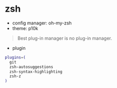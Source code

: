 # zsh

- config manager: oh-my-zsh
- theme: p10k

> Best plug-in manager is no plug-in manager.

- plugin

```zsh
plugins=(
  git
  zsh-autosuggestions
  zsh-syntax-highlighting
  zsh-z
)
```
